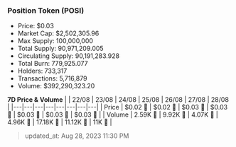 
  ### Position Token (POSI)
  - Price: $0.03
  - Market Cap: $2,502,305.96
  - Max Supply: 100,000,000
  - Total Supply: 90,971,209.005
  - Circulating Supply: 90,191,283.928
  - Total Burn: 779,925.077
  - Holders: 733,317
  - Transactions: 5,716,879
  - Volume: $392,290,323.20

  **7D Price & Volume**
  | | 22&#x2F;08 | 23&#x2F;08 | 24&#x2F;08 | 25&#x2F;08 | 26&#x2F;08 | 27&#x2F;08 | 28&#x2F;08 |
  |---|---|---|---|---|---|---|---|
  | Price | $0.02 🚀 | $0.02 🚀 | $0.03 🚀 | $0.03 🚀 | $0.03 🚀 | $0.03 🚀 | $0.03 🔻 |
  | Volume | 2.59K 🔻 | 9.92K 🚀 | 4.07K 🔻 | 4.96K 🚀 | 17.18K 🚀 | 11.12K 🔻 | 11K 🔻 |

  > updated_at: Aug 28, 2023 11:30 PM
